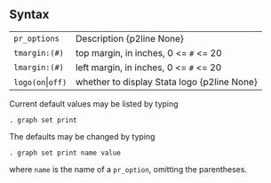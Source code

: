 ## Syntax

|                   |                                              |
|-------------------|----------------------------------------------|
| `pr_options`      | Description {p2line None}                    |
| `tmargin:(#)` | top margin, in inches, 0 &lt;= `#` &lt;= 20  |
| `lmargin:(#)` | left margin, in inches, 0 &lt;= `#` &lt;= 20 |
| `logo(on`\|`off)` | whether to display Stata logo {p2line None}  |

Current default values may be listed by typing

`. graph set print`

The defaults may be changed by typing

`. graph set print name value`

where `name` is the name of a `pr_option`, omitting the parentheses.
